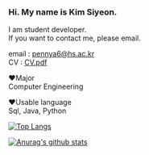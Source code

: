 

### Hi. My name is Kim Siyeon.  
I am student developer.   
If you want to contact me, please email.

email : pennya6@hs.ac.kr  
CV : [CV.pdf](https://github.com/pennya6/pennya6/files/8560245/CV.pdf)



:heart:Major\
Computer Engineering

:heart:Usable language\
Sql, Java, Python

[![Top Langs](https://github-readme-stats.vercel.app/api/top-langs/?username=pennya6&layout=compact)](https://github.com/anuraghazra/github-readme-stats)



[![Anurag's github stats](https://github-readme-stats.vercel.app/api?username=pennya6)](https://github.com/anuraghazra/github-readme-stats)
